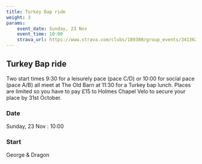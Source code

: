 ```yaml
---
title: Turkey Bap ride
weight: 3
params:
    event_date: Sunday, 23 Nov
    event_time: 10:00
    strava_url: https://www.strava.com/clubs/189380/group_events/3413622094277187456
---
```


## Turkey Bap ride 

Two start times 9:30 for a leisurely pace (pace C/D) or 10:00 for social pace (pace A/B) all meet at The Old Barn at 11:30 for a Turkey bap lunch.  Places are limited so you have to pay £15 to Holmes Chapel Velo to secure your place by 31st October.  

### Date

Sunday, 23 Nov : 10:00

### Start

George &amp; Dragon


